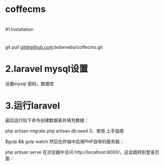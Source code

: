 # coffecms
# 
#1.Installation
#
git pull git@github.com:bobeneba/coffecms.git
#
#

# 2.laravel mysql设置 ##
设置mysql 密码，数据库


# 3.运行laravel #
最后运行如下命令创建数据表并填充数据：

php artisan migrate
php artisan db:seed
3、使用
上手指南

$gulp && gulp watch
然后在终端中启用PHP自带的服务器：

php artisan serve
在浏览器中访问 http://localhost:8000/，这会跳转到登录页面：

